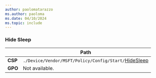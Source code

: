 ```yaml
---
author: paolomatarazzo
ms.author: paoloma
ms.date: 04/10/2024
ms.topic: include
---
```


### Hide Sleep

|  | Path |
|--|--|
| **CSP** | `./Device/Vendor/MSFT/Policy/Config/Start/`[HideSleep](/windows/client-management/mdm/policy-csp-start#hidesleep) |
| **GPO** | Not available. |
